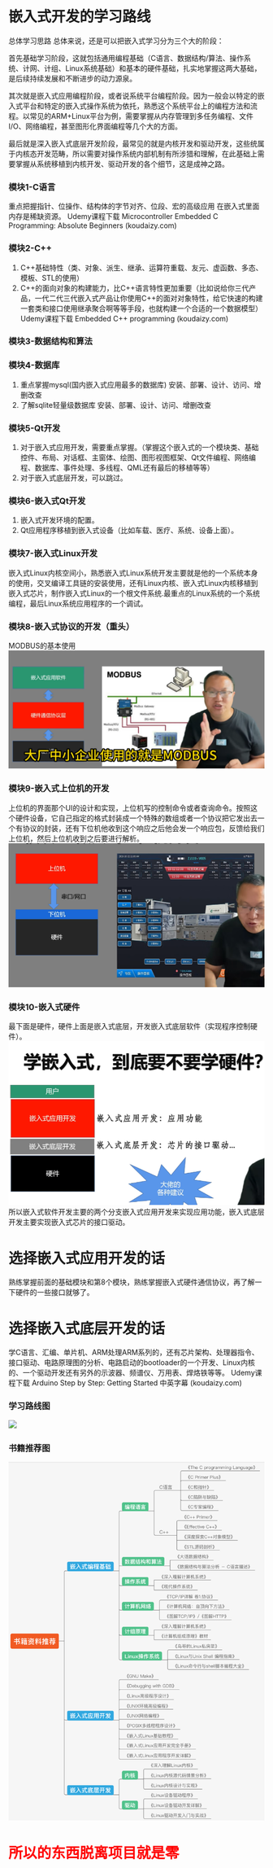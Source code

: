 # 嵌入式开发的学习路线

总体学习思路
总体来说，还是可以把嵌入式学习分为三个大的阶段：

首先基础学习阶段，这就包括通用编程基础（C语言、数据结构/算法、操作系统、计网、计组、Linux系统基础）和基本的硬件基础，扎实地掌握这两大基础，是后续持续发展和不断进步的动力源泉。

其次就是嵌入式应用编程阶段，或者说系统平台编程阶段。因为一般会以特定的嵌入式平台和特定的嵌入式操作系统为依托，熟悉这个系统平台上的编程方法和流程。以常见的ARM+Linux平台为例，需要掌握从内存管理到多任务编程、文件I/O、网络编程，甚至图形化界面编程等几个大的方面。

最后就是深入嵌入式底层开发阶段，最常见的就是内核开发和驱动开发，这些统属于内核态开发范畴，所以需要对操作系统内部机制有所涉猎和理解，在此基础上需要掌握从系统移植到内核开发、驱动开发的各个细节，这是成神之路。
### 模块1-C语言
重点把握指针、位操作、结构体的字节对齐、位段、宏的高级应用
在嵌入式里面内存是稀缺资源。
 Udemy课程下载 Microcontroller Embedded C Programming: Absolute Beginners (koudaizy.com)
### 模块2-C++
1. C++基础特性（类、对象、派生、继承、运算符重载、友元、虚函数、多态、模板、STL的使用）
2. C++的面向对象的构建能力，比C++语言特性更加重要（比如说给你三代产品，一代二代三代嵌入式产品让你使用C++的面对对象特性，给它快速的构建一套类和接口使用继承聚合啊等等手段，也就构建一个合适的一个数据模型）
Udemy课程下载 Embedded C++ programming (koudaizy.com)
### 模块3-数据结构和算法


### 模块4-数据库
1. 重点掌握mysql(国内嵌入式应用最多的数据库)
   安装、部署、设计、访问、增删改查
2. 了解sqlite轻量级数据库
   安装、部署、设计、访问、增删改查
### 模块5-Qt开发
1. 对于嵌入式应用开发，需要重点掌握。（掌握这个嵌入式的一个模块类、基础控件、布局、对话框、主窗体、绘图、图形视图框架、Qt文件编程、网络编程、数据库、事件处理、多线程、QML还有最后的移植等等）
2. 对于嵌入式底层开发，可以跳过。
### 模块6-嵌入式Qt开发
1. 嵌入式开发环境的配置。
2. Qt应用程序移植到嵌入式设备（比如车载、医疗、系统、设备上面）。
### 模块7-嵌入式Linux开发
嵌入式Linux内核空间小，熟悉嵌入式Linux系统开发主要就是他的一个系统本身的使用，交叉编译工具链的安装使用，还有Linux内核、嵌入式Linux内核移植到嵌入式芯片，制作嵌入式Linux的一个根文件系统.最重点的Linux系统的一个系统编程，最后Linux系统应用程序的一个调试。
### 模块8-嵌入式协议的开发（重头）
MODBUS的基本使用
![](2024-06-20-23-00-02.png)
### 模块9-嵌入式上位机的开发
上位机的界面那个UI的设计和实现，上位机写的控制命令或者查询命令。按照这个硬件设备，它自己指定的格式封装成一个特殊的数组或者一个协议把它发出去一个有协议的封装，还有下位机他收到这个响应之后他会发一个响应包，反馈给我们上位机，然后上位机收到之后要进行解析。
![](2024-06-20-23-01-59.png)
### 模块10-嵌入式硬件
最下面是硬件，硬件上面是嵌入式底层，开发嵌入式底层软件（实现程序控制硬件）。
![](2024-06-20-23-09-07.png)
所以嵌入式软件开发主要的两个分支嵌入式应用开发来实现应用功能，嵌入式底层开发主要实现嵌入式芯片的接口驱动。
# 选择嵌入式应用开发的话
熟练掌握前面的基础模块和第8个模块，熟练掌握嵌入式硬件通信协议，再了解一下硬件的一些接口就够了。
# 选择嵌入式底层开发的话
学C语言、汇编、单片机、ARM处理ARM系列的，还有芯片架构、处理器指令、接口驱动、电路原理图的分析、电路启动的bootloader的一个开发、Linux内核的、一个驱动开发还有另外的示波器、频谱仪、万用表、焊烙铁等等。
Udemy课程下载 Arduino Step by Step: Getting Started 中英字幕 (koudaizy.com)
### 学习路线图
![](2024-06-20-23-28-40.png)
### 书籍推荐图
![](2024-06-20-23-29-55.png)
# <font color=red>所以的东西脱离项目就是零</font>